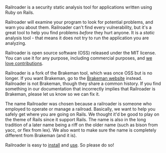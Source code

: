 Railroader is a security static analysis tool for
applications written using Ruby on Rails.

Railroader will examine your program to look for potential
problems, and warn you about them.
Railroader can't find every vulnerability, but it's a great tool to help
you find problems *before* they hurt anyone.
It is a *static* analysis tool - that means it does not try to run
the application you are analyzing.

Railroader is open source software (OSS) released under the MIT license.
You can use it for any purpose, including commercial purposes, and
[we love contributions](/contributions).

Railroader is a fork of the Brakeman tool, which was once OSS but is no longer. If you want Brakeman, go to the
[Brakeman website](https://brakemanscanner.org/) instead.
Railroader is not Brakeman, though they share a common history.
If you find something in our documentation that incorrectly
implies that Railroader is Brakeman, please let us know so we can fix it.

The name Railroader was chosen because a railroader is someone
who employed to operate or manage a railroad.
Basically, we want to help you safely get where you are going on Rails.
We thought it'd be good to play on the theme of Rails since it support Rails.
The name is also in the long tradition of a later name being a riff on
the older name (such as bison from yacc, or flex from lex).
We also want to make sure the name is completely different
from Brakeman (and it is).

Railroader is easy to [install](/install) and [use](/use).
So please do so!

